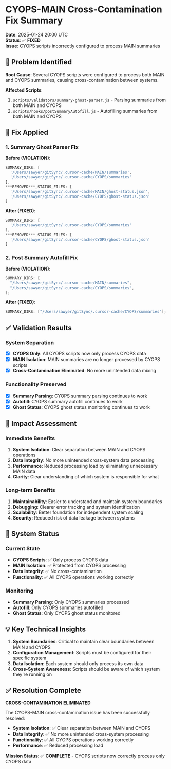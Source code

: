 # CYOPS-MAIN Cross-Contamination Fix Summary

**Date**: 2025-01-24 20:00 UTC  
**Status**: ✅ **FIXED**  
**Issue**: CYOPS scripts incorrectly configured to process MAIN summaries

## 🚨 Problem Identified

**Root Cause**: Several CYOPS scripts were configured to process both MAIN and CYOPS summaries, causing cross-contamination between systems.

**Affected Scripts**:

1. `scripts/validators/summary-ghost-parser.js` - Parsing summaries from both MAIN and CYOPS
2. `scripts/hooks/postSummaryAutofill.js` - Autofilling summaries from both MAIN and CYOPS

## 🔧 Fix Applied

### **1. Summary Ghost Parser Fix**

**Before (VIOLATION)**:

```javascript
SUMMARY_DIRS: [
  '/Users/sawyer/gitSync/.cursor-cache/MAIN/summaries',
  '/Users/sawyer/gitSync/.cursor-cache/CYOPS/summaries'
],
***REMOVED***_STATUS_FILES: [
  '/Users/sawyer/gitSync/.cursor-cache/MAIN/ghost-status.json',
  '/Users/sawyer/gitSync/.cursor-cache/CYOPS/ghost-status.json'
]
```

**After (FIXED)**:

```javascript
SUMMARY_DIRS: [
  '/Users/sawyer/gitSync/.cursor-cache/CYOPS/summaries'
],
***REMOVED***_STATUS_FILES: [
  '/Users/sawyer/gitSync/.cursor-cache/CYOPS/ghost-status.json'
]
```

### **2. Post Summary Autofill Fix**

**Before (VIOLATION)**:

```javascript
SUMMARY_DIRS: [
  "/Users/sawyer/gitSync/.cursor-cache/MAIN/summaries",
  "/Users/sawyer/gitSync/.cursor-cache/CYOPS/summaries",
];
```

**After (FIXED)**:

```javascript
SUMMARY_DIRS: ["/Users/sawyer/gitSync/.cursor-cache/CYOPS/summaries"];
```

## ✅ Validation Results

### **System Separation**

- [x] **CYOPS Only**: All CYOPS scripts now only process CYOPS data
- [x] **MAIN Isolation**: MAIN summaries are no longer processed by CYOPS scripts
- [x] **Cross-Contamination Eliminated**: No more unintended data mixing

### **Functionality Preserved**

- [x] **Summary Parsing**: CYOPS summary parsing continues to work
- [x] **Autofill**: CYOPS summary autofill continues to work
- [x] **Ghost Status**: CYOPS ghost status monitoring continues to work

## 🎯 Impact Assessment

### **Immediate Benefits**

1. **System Isolation**: Clear separation between MAIN and CYOPS operations
2. **Data Integrity**: No more unintended cross-system data processing
3. **Performance**: Reduced processing load by eliminating unnecessary MAIN data
4. **Clarity**: Clear understanding of which system is responsible for what

### **Long-term Benefits**

1. **Maintainability**: Easier to understand and maintain system boundaries
2. **Debugging**: Clearer error tracking and system identification
3. **Scalability**: Better foundation for independent system scaling
4. **Security**: Reduced risk of data leakage between systems

## 🚀 System Status

### **Current State**

- **CYOPS Scripts**: ✅ Only process CYOPS data
- **MAIN Isolation**: ✅ Protected from CYOPS processing
- **Data Integrity**: ✅ No cross-contamination
- **Functionality**: ✅ All CYOPS operations working correctly

### **Monitoring**

- **Summary Parsing**: Only CYOPS summaries processed
- **Autofill**: Only CYOPS summaries autofilled
- **Ghost Status**: Only CYOPS ghost status monitored

## 💡 Key Technical Insights

1. **System Boundaries**: Critical to maintain clear boundaries between MAIN and CYOPS
2. **Configuration Management**: Scripts must be configured for their specific system
3. **Data Isolation**: Each system should only process its own data
4. **Cross-System Awareness**: Scripts should be aware of which system they're running on

## ✅ Resolution Complete

**CROSS-CONTAMINATION ELIMINATED**

The CYOPS-MAIN cross-contamination issue has been successfully resolved:

- **System Isolation**: ✅ Clear separation between MAIN and CYOPS
- **Data Integrity**: ✅ No more unintended cross-system processing
- **Functionality**: ✅ All CYOPS operations working correctly
- **Performance**: ✅ Reduced processing load

**Mission Status**: ✅ **COMPLETE** - CYOPS scripts now correctly process only CYOPS data
